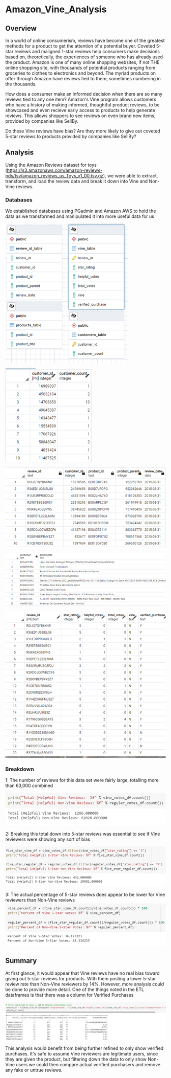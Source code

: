 # Amazon_Vine_Analysis

## Overview
In a world of online consumerism, reviews have become one of the greatest methods for a product to get the attention of a potential buyer. Coveted 5-star reviews and maligned 1-star reviews help consumers make decisions based on, theoretically, the experiences of someone who has already used the product. Amazon is one of many online shopping websites, if not THE online shopping site, with thousands of potential products ranging from groceries to clothes to electronics and beyond. The myriad products on offer through Amazon have reviews tied to them, sometimes numbering in the thousands. 

How does a consumer make an informed decision when there are so many reviews tied to any one item? Amazon's Vine program allows customers who have a history of making informed, thoughtful product reviews, to be showcased and even recieve early access to products to help generate reviews. This allows shoppers to see reviews on even brand new items, provided by companies like SellBy. 

Do these Vine reviews have bias? Are they more likely to give out coveted 5-star reviews to products provided by companies like SellBy? 



## Analysis
Using the Amazon Reviews dataset for toys (https://s3.amazonaws.com/amazon-reviews-pds/tsv/amazon_reviews_us_Toys_v1_00.tsv.gz), we were able to extract, transform, and load the review data and break it down into Vine and Non-Vine reviews. 

### Databases
We established databases using PGadmin and Amazon AWS to hold the data as we transformed and manipulated it into more useful data for us

![database erd](https://github.com/BPeaver/Amazon_Vine_Analysis/blob/main/Images/database%20erd.png)

![customer table](https://github.com/BPeaver/Amazon_Vine_Analysis/blob/main/Images/customer%20table.png)

![review id  table](https://github.com/BPeaver/Amazon_Vine_Analysis/blob/main/Images/review%20id%20table.png)

![product table](https://github.com/BPeaver/Amazon_Vine_Analysis/blob/main/Images/product%20table.png)

![vine table](https://github.com/BPeaver/Amazon_Vine_Analysis/blob/main/Images/vine%20table.png)

### Breakdown

1: The number of reviews for this data set were fairly large, totalling more than 63,000 combined

![total votes](https://github.com/BPeaver/Amazon_Vine_Analysis/blob/main/Images/total%20votes.png)

2: Breaking this total down into 5-star reviews was essential to see if Vine reviewers were showing any sort of bias

![total 5 start](https://github.com/BPeaver/Amazon_Vine_Analysis/blob/main/Images/total%205%20star.png)

3: The actual percentage of 5-star reviews does appear to be lower for Vine reviewers than Non-Vine reviews
![percent 5 star](https://github.com/BPeaver/Amazon_Vine_Analysis/blob/main/Images/percent%205%20star.png)

## Summary
At first glance, it would appear that Vine reviews have no real bias toward giving out 5-star reviews for products. With them posting a lower 5-star review rate than Non-Vine reviewers by 14%. However, more analysis could be done to provide more detail. One of the things noted in the ETL dataframes is that there was a column for Verified Purchases

![helpful votes df](https://github.com/BPeaver/Amazon_Vine_Analysis/blob/main/Images/helpful%20votes%20df.png)

This analysis would benefit from being further refined to only show verified purchases. It's safe to assume Vine reviewers are legitimate users, since they are given the product, but filtering down the data to only show Non-Vine users we could then compare actual verified purchasers and remove any fake or untrue reviews. 
